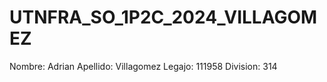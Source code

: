# UTNFRA_SO_1P2C_2024_VILLAGOMEZ

Nombre: Adrian 
Apellido: Villagomez
Legajo: 111958
Division: 314
